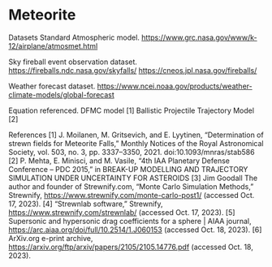 # Meteorite

Datasets
  Standard Atmospheric model.
  https://www.grc.nasa.gov/www/k-12/airplane/atmosmet.html
  
  Sky fireball event observation dataset.
  https://fireballs.ndc.nasa.gov/skyfalls/
  https://cneos.jpl.nasa.gov/fireballs/
  
  Weather forecast dataset.
  https://www.ncei.noaa.gov/products/weather-climate-models/global-forecast

Equation referenced. 
  DFMC model [1]
  Ballistic Projectile Trajectory Model [2]
  

References
  [1] J. Moilanen, M. Gritsevich, and E. Lyytinen, “Determination of strewn fields for Meteorite Falls,” Monthly Notices of the Royal Astronomical Society, vol. 503, no. 3, pp. 3337–3350, 2021. doi:10.1093/mnras/stab586 
  [2] P. Mehta, E. Minisci, and M. Vasile, “4th IAA Planetary Defense Conference – PDC 2015,” in BREAK-UP MODELLING AND TRAJECTORY SIMULATION UNDER UNCERTAINTY FOR ASTEROIDS
  [3] Jim Goodall The author and founder of Strewnify.com, “Monte Carlo Simulation Methods,” Strewnify, https://www.strewnify.com/monte-carlo-post1/ (accessed Oct. 17, 2023). 
  [4] “Strewnlab software,” Strewnify, https://www.strewnify.com/strewnlab/ (accessed Oct. 17, 2023). 
  [5] Supersonic and hypersonic drag coefficients for a sphere | AIAA journal, https://arc.aiaa.org/doi/full/10.2514/1.J060153 (accessed Oct. 18, 2023). 
  [6] ArXiv.org e-print archive, https://arxiv.org/ftp/arxiv/papers/2105/2105.14776.pdf (accessed Oct. 18, 2023). 
